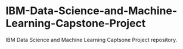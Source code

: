 # IBM-Data-Science-and-Machine-Learning-Capstone-Project
IBM Data Science and Machine Learning Captsone Project repository.
